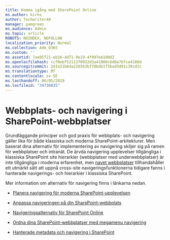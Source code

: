 ```yaml
---
title: Komma igång med SharePoint Online
ms.author: kirks
author: Techwriter40
manager: pamgreen
ms.audience: Admin
ms.topic: article
ROBOTS: NOINDEX, NOFOLLOW
localization_priority: Normal
ms.collection: Adm_O365
ms.custom: ''
ms.assetid: 7ae05f21-eb16-4d71-9e19-4f097eb100d2
ms.openlocfilehash: ccf0ebf52112f0932d3a41000c6d6e76fce4180d
ms.sourcegitcommit: 241e21b6da226563bf70bdb1f5bad3d91c38cd2c
ms.translationtype: MT
ms.contentlocale: sv-SE
ms.lasthandoff: 06/05/2019
ms.locfileid: "34736035"
---
```

# <a name="site-and-page-navigation-in-sharepoint-sites"></a>Webbplats- och navigering i SharePoint-webbplatser

Grundläggande principer och god praxis för webbplats- och navigering gäller lika för både klassiska och moderna SharePoint-arkitekturer. Men baserat dina alternativ för implementering av navigering skiljer sig på ramen för webbplatser och intranät. De ärvda navigering upplevelser tillgängliga i klassiska SharePoint site hierarkier (webbplatser med underwebbplatser) är inte tillgängliga i moderna erfarenhet, men [navet webbplatser](https://support.office.com/article/fe26ae84-14b7-45b6-a6d1-948b3966427f) tillhandahåller ett utmärkt sätt att uppnå cross-site navigeringsfunktionerna tidigare fanns i hanterade navigerings- och hierarkier i klassiska SharePoint.

 Mer information om alternativ för navigering finns i länkarna nedan.

 - [Planera navigering för moderna SharePoint-upplevelsen](https://docs.microsoft.com/en-us/sharepoint/plan-navigation-modern-experience)

- [Anpassa navigeringen på din SharePoint-webbplats](https://support.office.com/en-us/article/customize-the-navigation-on-your-sharepoint-site-3cd61ae7-a9ed-4e1e-bf6d-4655f0bf25ca)

- [Navigeringsalternativ för SharePoint Online](https://docs.microsoft.com/en-us/office365/enterprise/navigation-options-for-sharepoint-online)
 
- [Ordna dina SharePoint-webbplatser med megamenu navigering](https://techcommunity.microsoft.com/t5/Microsoft-SharePoint-Blog/Organize-your-SharePoint-sites-with-megamenu-navigation-and-new/ba-p/328068)

- [Hanterade metadata och navigering i SharePoint](https://docs.microsoft.com/en-us/sharepoint/dev/general-development/managed-metadata-and-navigation-in-sharepoint)


